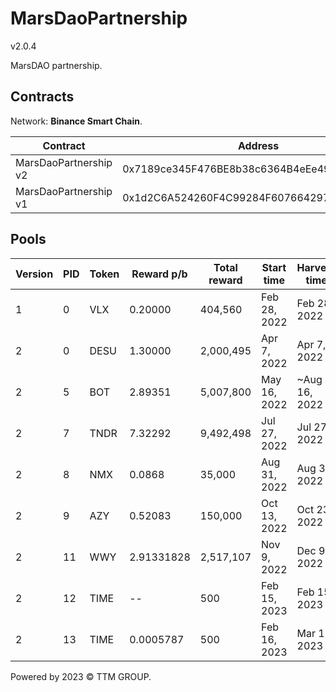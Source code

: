 # MarsDaoPartnership
v2.0.4

MarsDAO partnership.

## Contracts

Network: **Binance Smart Chain**.

| Contract              | Address                                    |
| --------------------- | ------------------------------------------ |
| MarsDaoPartnership v2 | 0x7189ce345F476BE8b38c6364B4eEe49f76177f4a |
| MarsDaoPartnership v1 | 0x1d2C6A524260F4C99284F607664297AcA6668ED6 |

## Pools

| Version | PID | Token | Reward p/b | Total reward | Start time   | Harvers time  | Vault                                      |
| ------- | --- | ----- | ---------- | ------------ | ------------ | ------------- | ------------------------------------------ |
| 1       | 0   | VLX   | 0.20000    | 404,560      | Feb 28, 2022 | Feb 28, 2022  | 0xbE341c23825C6B1E66a315f02182D41029c0D8c4 |
| 2       | 0   | DESU  | 1.30000    | 2,000,495    | Apr 7, 2022  | Apr 7, 2022   | 0xA1DC38B74A961bfb53C74433FA29C886ef8aF9d6 |
| 2       | 5   | BOT   | 2.89351    | 5,007,800    | May 16, 2022 | ~Aug 16, 2022 | 0x3e495F134c8204e2A842438e919735E84A8d3ddc |
| 2       | 7   | TNDR  | 7.32292    | 9,492,498    | Jul 27, 2022 | Jul 27, 2022  | 0x78436701C092D86B88E319C413743fb7d7F93D7B |
| 2       | 8   | NMX   | 0.0868     | 35,000       | Aug 31, 2022 | Aug 31, 2022  | 0x99F1D822194fc4a4054526b292aE85262042469B |
| 2       | 9   | AZY   | 0.52083    | 150,000      | Oct 13, 2022 | Oct 23, 2022  | 0x6c7ca4941f0cFde81AD7C9025Ba7FEda76818A02 |
| 2       | 11  | WWY   | 2.91331828 | 2,517,107    | Nov 9, 2022  | Dec 9, 2022   | 0xfF18c6f011A6fEbAee55f656db9baE145fFc7056 |
| 2       | 12  | TIME  | --         | 500          | Feb 15, 2023 | Feb 15, 2023  | 0xbc8cDbbFc42D15a2EB05E4c816B3750afbCe1D10 |
| 2       | 13  | TIME  | 0.0005787  | 500          | Feb 16, 2023 | Mar 18, 2023  | 0x70d0bF5BFde1414496EfB3F642a284488290F557 |

Powered by 2023 © TTM GROUP.
